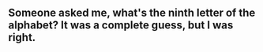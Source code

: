 ## Someone asked me, what's the ninth letter of the alphabet? It was a complete guess, but I was right.
